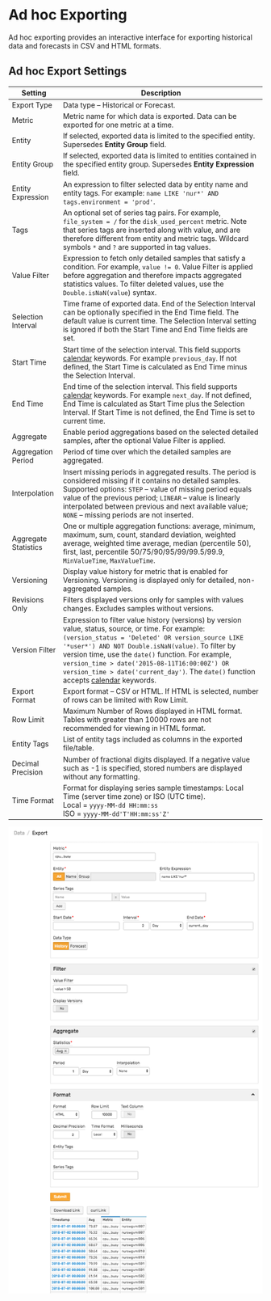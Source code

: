 # Ad hoc Exporting

Ad hoc exporting provides an interactive interface for exporting historical data and forecasts in CSV and HTML formats.

## Ad hoc Export Settings

| Setting | Description |
| --- | --- |
|  Export Type  |  Data type – Historical or Forecast.  |
|  Metric  |  Metric name for which data is exported. Data can be exported for one metric at a time.  |
|  Entity  |  If selected, exported data is limited to the specified entity. Supersedes **Entity Group** field.  |
|  Entity Group  |  If selected, exported data is limited to entities contained in the specified entity group. Supersedes **Entity Expression** field.  |
|  Entity Expression  |  An expression to filter selected data by entity name and entity tags. For example: `name LIKE 'nur*' AND tags.environment = 'prod'`.  |
|  Tags  |  An optional set of series tag pairs. For example, `file_system = /` for the `disk_used_percent` metric. Note that series tags are inserted along with value, and are therefore different from entity and metric tags. Wildcard symbols `*` and `?` are supported in tag values.  |
|  Value Filter  |  Expression to fetch only detailed samples that satisfy a condition. For example, `value != 0`. Value Filter is applied before aggregation and therefore impacts aggregated statistics values. To filter deleted values, use the `Double.isNaN(value`) syntax.  |
|  Selection Interval  |  Time frame of exported data. End of the Selection Interval can be optionally specified in the End Time field. The default value is current time. The Selection Interval setting is ignored if both the Start Time and End Time fields are set.  |
|  Start Time  |  Start time of the selection interval. This field supports [calendar](../shared/calendar.md) keywords. For example `previous_day`. If not defined, the Start Time is calculated as End Time minus the Selection Interval.  |
|  End Time  |  End time of the selection interval. This field supports [calendar](../shared/calendar.md) keywords. For example `next_day`. If not defined, End Time is calculated as Start Time plus the Selection Interval. If Start Time is not defined, the End Time is set to current time.  |
|  Aggregate  |  Enable period aggregations based on the selected detailed samples, after the optional Value Filter is applied.  |
|  Aggregation Period  |  Period of time over which the detailed samples are aggregated.  |
|  Interpolation  |  Insert missing periods in aggregated results. The period is considered missing if it contains no detailed samples. Supported options: `STEP` – value of missing period equals value of the previous period; `LINEAR` – value is linearly interpolated between previous and next available value; `NONE` – missing periods are not inserted.   |
|  Aggregate Statistics  |  One or multiple aggregation functions: average, minimum, maximum, sum, count, standard deviation, weighted average, weighted time average, median (percentile 50), first, last, percentile 50/75/90/95/99/99.5/99.9, `MinValueTime`, `MaxValueTime`.  |
|  Versioning  |  Display value history for metric that is enabled for Versioning. Versioning is displayed only for detailed, non-aggregated samples.  |
|  Revisions Only  |  Filters displayed versions only for samples with values changes. Excludes samples without versions.  |
|  Version Filter  |  Expression to filter value history (versions) by version value, status, source, or time. For example: `(version_status = 'Deleted' OR version_source LIKE '*user*') AND NOT Double.isNaN(value)`. To filter by version time, use the `date()` function. For example, `version_time > date('2015-08-11T16:00:00Z') OR version_time > date('current_day')`. The `date()` function accepts [calendar](../shared/calendar.md) keywords.  |
|  Export Format  |  Export format – CSV or HTML. If HTML is selected, number of rows can be limited with Row Limit.  |
|  Row Limit  |  Maximum Number of Rows displayed in HTML format. Tables with greater than 10000 rows are not recommended for viewing in HTML format.  |
|  Entity Tags  |  List of entity tags included as columns in the exported file/table.  |
|  Decimal Precision  |  Number of fractional digits displayed. If a negative value such as -1 is specified, stored numbers are displayed without any formatting.  |
|  Time Format  |  Format for displaying series sample timestamps: Local Time (server time zone) or ISO (UTC time).<br>Local = `yyyy-MM-dd HH:mm:ss`<br>ISO = `yyyy-MM-dd'T'HH:mm:ss'Z'`  |

![](./images/export_page.png)

